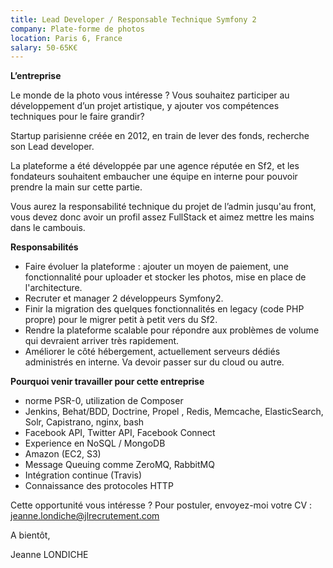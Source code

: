 ```yaml
---
title: Lead Developer / Responsable Technique Symfony 2
company: Plate-forme de photos
location: Paris 6, France
salary: 50-65K€
---
```


<strong>L’entreprise</strong>

Le monde de la photo vous intéresse ? Vous souhaitez participer au développement d’un projet artistique, y ajouter vos compétences techniques pour le faire grandir?

Startup parisienne créée en 2012, en train de lever des fonds, recherche son Lead developer.

La plateforme a été développée par une agence réputée en Sf2, et les fondateurs souhaitent embaucher une équipe en interne pour pouvoir prendre la main sur cette partie.

Vous aurez la responsabilité technique du projet de l’admin jusqu'au front, vous devez donc avoir un profil assez FullStack et aimez mettre les mains dans le cambouis.

<strong>Responsabilités</strong>

- Faire évoluer la plateforme : ajouter un moyen de paiement, une fonctionnalité pour uploader et stocker les photos, mise en place de l'architecture.
- Recruter et manager 2 développeurs Symfony2.
- Finir la migration des quelques fonctionnalités en legacy (code PHP propre) pour le migrer petit à petit vers du Sf2.
- Rendre la plateforme scalable pour répondre aux problèmes de volume qui devraient arriver très rapidement.
- Améliorer le côté hébergement, actuellement serveurs dédiés administrés en interne. Va devoir passer sur du cloud ou autre.

<strong>Pourquoi venir travailler pour cette entreprise</strong>

- norme PSR-0, utilization de Composer
- Jenkins, Behat/BDD, Doctrine, Propel , Redis, Memcache, ElasticSearch, Solr, Capistrano, nginx, bash
- Facebook API, Twitter API, Facebook Connect
- Experience en NoSQL / MongoDB
- Amazon (EC2, S3)
- Message Queuing comme ZeroMQ, RabbitMQ
- Intégration continue (Travis)
- Connaissance des protocoles HTTP

Cette opportunité vous intéresse ? Pour postuler, envoyez-moi votre CV : jeanne.londiche@jlrecrutement.com

A bientôt,

Jeanne LONDICHE